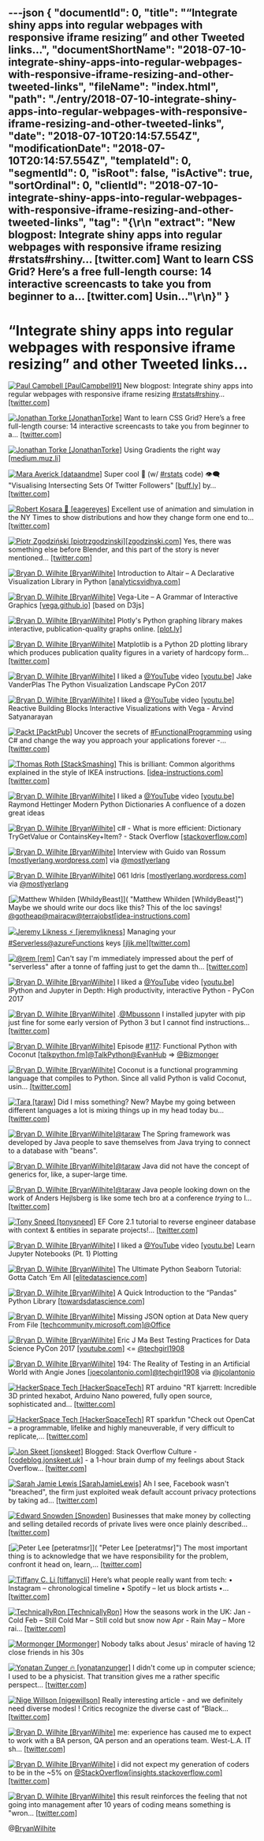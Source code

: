 ---json
{
  "documentId": 0,
  "title": "“Integrate shiny apps into regular webpages with responsive iframe resizing” and other Tweeted links…",
  "documentShortName": "2018-07-10-integrate-shiny-apps-into-regular-webpages-with-responsive-iframe-resizing-and-other-tweeted-links",
  "fileName": "index.html",
  "path": "./entry/2018-07-10-integrate-shiny-apps-into-regular-webpages-with-responsive-iframe-resizing-and-other-tweeted-links",
  "date": "2018-07-10T20:14:57.554Z",
  "modificationDate": "2018-07-10T20:14:57.554Z",
  "templateId": 0,
  "segmentId": 0,
  "isRoot": false,
  "isActive": true,
  "sortOrdinal": 0,
  "clientId": "2018-07-10-integrate-shiny-apps-into-regular-webpages-with-responsive-iframe-resizing-and-other-tweeted-links",
  "tag": "{\r\n  \"extract\": \"New blogpost: Integrate shiny apps into regular webpages with responsive iframe resizing #rstats#rshiny… [twitter.com] Want to learn CSS Grid? Here’s a free full-length course: 14 interactive screencasts to take you from beginner to a… [twitter.com] Usin...\"\r\n}"
}
---

# “Integrate shiny apps into regular webpages with responsive iframe resizing” and other Tweeted links…

[<img alt="Paul Campbell [PaulCampbell91]" src="https://songhay.blob.core.windows.net/shared-social-twitter/PaulCampbell91.jpg">](https://www.cultureofinsight.com/blog "Paul Campbell [PaulCampbell91]") New blogpost: Integrate shiny apps into regular webpages with responsive iframe resizing [#rstats](http://twitter.com/search?q=%23rstats)[#rshiny](http://twitter.com/search?q=%23rshiny)… [[twitter.com]](https://twitter.com/i/web/status/974593056170225664)

[<img alt="Jonathan Torke [JonathanTorke]" src="https://songhay.blob.core.windows.net/shared-social-twitter/JonathanTorke.jpg">](https://pixeltuner.de/newsletter/ "Jonathan Torke [JonathanTorke]") Want to learn CSS Grid? Here’s a free full-length course: 14 interactive screencasts to take you from beginner to a… [[twitter.com]](https://twitter.com/i/web/status/974747884951425025)

[<img alt="Jonathan Torke [JonathanTorke]" src="https://songhay.blob.core.windows.net/shared-social-twitter/JonathanTorke.jpg">](https://pixeltuner.de/newsletter/ "Jonathan Torke [JonathanTorke]") Using Gradients the right way [[medium.muz.li]](https://medium.muz.li/using-gradients-the-right-way-878d797bc600)

[<img alt="Mara Averick [dataandme]" src="https://songhay.blob.core.windows.net/shared-social-twitter/dataandme.jpg">](https://maraaverick.rbind.io/ "Mara Averick [dataandme]") Super cool 📝 (w/ [#rstats](http://twitter.com/search?q=%23rstats) code) 👁‍🗨 "Visualising Intersecting Sets Of Twitter Followers" [[buff.ly]](https://buff.ly/2pnpzho) by… [[twitter.com]](https://twitter.com/i/web/status/974829936346267648)

[<img alt="Robert Kosara 👀 [eagereyes]" src="https://songhay.blob.core.windows.net/shared-social-twitter/eagereyes.jpg">](http://eagereyes.org/ "Robert Kosara 👀 [eagereyes]") Excellent use of animation and simulation in the NY Times to show distributions and how they change form one end to… [[twitter.com]](https://twitter.com/i/web/status/975786525425221632)

[<img alt="Piotr Zgodziński [piotrzgodzinski]" src="https://songhay.blob.core.windows.net/shared-social-twitter/piotrzgodzinski.png">](http://www.zgodzinski.com/ "Piotr Zgodziński [piotrzgodzinski]")[[zgodzinski.com]](http://zgodzinski.com/blender-prehistory/) Yes, there was something else before Blender, and this part of the story is never mentioned… [[twitter.com]](https://twitter.com/i/web/status/975793207241007104)

[<img alt="Bryan D. Wilhite [BryanWilhite]" src="https://songhay.blob.core.windows.net/shared-social-twitter/BryanWilhite.jpeg">](http://songhayblog.azurewebsites.net/ "Bryan D. Wilhite [BryanWilhite]") Introduction to Altair – A Declarative Visualization Library in Python [[analyticsvidhya.com]](https://www.analyticsvidhya.com/blog/2017/12/introduction-to-altair-a-declarative-visualization-in-python/)

[<img alt="Bryan D. Wilhite [BryanWilhite]" src="https://songhay.blob.core.windows.net/shared-social-twitter/BryanWilhite.jpeg">](http://songhayblog.azurewebsites.net/ "Bryan D. Wilhite [BryanWilhite]") Vega-Lite – A Grammar of Interactive Graphics [[vega.github.io]](https://vega.github.io/vega-lite/) [based on D3js]

[<img alt="Bryan D. Wilhite [BryanWilhite]" src="https://songhay.blob.core.windows.net/shared-social-twitter/BryanWilhite.jpeg">](http://songhayblog.azurewebsites.net/ "Bryan D. Wilhite [BryanWilhite]") Plotly's Python graphing library makes interactive, publication-quality graphs online. [[plot.ly]](https://plot.ly/python/)

[<img alt="Bryan D. Wilhite [BryanWilhite]" src="https://songhay.blob.core.windows.net/shared-social-twitter/BryanWilhite.jpeg">](http://songhayblog.azurewebsites.net/ "Bryan D. Wilhite [BryanWilhite]") Matplotlib is a Python 2D plotting library which produces publication quality figures in a variety of hardcopy form… [[twitter.com]](https://twitter.com/i/web/status/974542111700758528)

[<img alt="Bryan D. Wilhite [BryanWilhite]" src="https://songhay.blob.core.windows.net/shared-social-twitter/BryanWilhite.jpeg">](http://songhayblog.azurewebsites.net/ "Bryan D. Wilhite [BryanWilhite]") I liked a [@YouTube](http://twitter.com/YouTube) video [[youtu.be]](http://youtu.be/FytuB8nFHPQ?a) Jake VanderPlas The Python Visualization Landscape PyCon 2017

[<img alt="Bryan D. Wilhite [BryanWilhite]" src="https://songhay.blob.core.windows.net/shared-social-twitter/BryanWilhite.jpeg">](http://songhayblog.azurewebsites.net/ "Bryan D. Wilhite [BryanWilhite]") I liked a [@YouTube](http://twitter.com/YouTube) video [[youtu.be]](http://youtu.be/Y8Fp9z-9DWc?a) Reactive Building Blocks Interactive Visualizations with Vega - Arvind Satyanarayan

[<img alt="Packt [PacktPub]" src="https://songhay.blob.core.windows.net/shared-social-twitter/PacktPub.jpg">](http://www.packtpub.com/ "Packt [PacktPub]") Uncover the secrets of [#FunctionalProgramming](http://twitter.com/search?q=%23FunctionalProgramming) using C# and change the way you approach your applications forever -… [[twitter.com]](https://twitter.com/i/web/status/975707467161235456)

[<img alt="Thomas Roth [StackSmashing]" src="https://songhay.blob.core.windows.net/shared-social-twitter/StackSmashing.jpg">](http://stacksmashing.net/ "Thomas Roth [StackSmashing]") This is brilliant: Common algorithms explained in the style of IKEA instructions. [[idea-instructions.com]](https://idea-instructions.com/)[[twitter.com]](https://twitter.com/StackSmashing/status/975011454167453699/photo/1)

[<img alt="Bryan D. Wilhite [BryanWilhite]" src="https://songhay.blob.core.windows.net/shared-social-twitter/BryanWilhite.jpeg">](http://songhayblog.azurewebsites.net/ "Bryan D. Wilhite [BryanWilhite]") I liked a [@YouTube](http://twitter.com/YouTube) video [[youtu.be]](http://youtu.be/npw4s1QTmPg?a) Raymond Hettinger Modern Python Dictionaries A confluence of a dozen great ideas

[<img alt="Bryan D. Wilhite [BryanWilhite]" src="https://songhay.blob.core.windows.net/shared-social-twitter/BryanWilhite.jpeg">](http://songhayblog.azurewebsites.net/ "Bryan D. Wilhite [BryanWilhite]") c# - What is more efficient: Dictionary TryGetValue or ContainsKey+Item? - Stack Overflow [[stackoverflow.com]](https://stackoverflow.com/questions/9382681/what-is-more-efficient-dictionary-trygetvalue-or-containskeyitem)

[<img alt="Bryan D. Wilhite [BryanWilhite]" src="https://songhay.blob.core.windows.net/shared-social-twitter/BryanWilhite.jpeg">](http://songhayblog.azurewebsites.net/ "Bryan D. Wilhite [BryanWilhite]") Interview with Guido van Rossum [[mostlyerlang.wordpress.com]](https://mostlyerlang.wordpress.com/2015/05/07/interview-with-guido-van-rossum/) via [@mostlyerlang](http://twitter.com/mostlyerlang)

[<img alt="Bryan D. Wilhite [BryanWilhite]" src="https://songhay.blob.core.windows.net/shared-social-twitter/BryanWilhite.jpeg">](http://songhayblog.azurewebsites.net/ "Bryan D. Wilhite [BryanWilhite]") 061 Idris [[mostlyerlang.wordpress.com]](https://mostlyerlang.wordpress.com/2015/03/31/061-idris/) via [@mostlyerlang](http://twitter.com/mostlyerlang)

[<img alt="Matthew Whilden [WhildyBeast]" src="https://songhay.blob.core.windows.net/shared-social-twitter/WhildyBeast.jpg">]( "Matthew Whilden [WhildyBeast]") Maybe we should write our docs like this? This of the loc savings! [@gotheap](http://twitter.com/gotheap)[@mairacw](http://twitter.com/mairacw)[@terrajobst](http://twitter.com/terrajobst)[[idea-instructions.com]](https://idea-instructions.com/)

[<img alt="Jeremy Likness ⚡️ [jeremylikness]" src="https://songhay.blob.core.windows.net/shared-social-twitter/jeremylikness.jpg">](https://blog.jeremylikness.com/ "Jeremy Likness ⚡️ [jeremylikness]") Managing your [#Serverless](http://twitter.com/search?q=%23Serverless)[@azureFunctions](http://twitter.com/azureFunctions) keys [[jlik.me]](https://jlik.me/c3p)[[twitter.com]](https://twitter.com/jeremylikness/status/975794069279576065/photo/1)

[<img alt="@rem [rem]" src="https://songhay.blob.core.windows.net/shared-social-twitter/rem.jpeg">](http://remysharp.com/ "@rem [rem]") Can't say I'm immediately impressed about the perf of "serverless" after a tonne of faffing just to get the damn th… [[twitter.com]](https://twitter.com/i/web/status/975510223250165767)

[<img alt="Bryan D. Wilhite [BryanWilhite]" src="https://songhay.blob.core.windows.net/shared-social-twitter/BryanWilhite.jpeg">](http://songhayblog.azurewebsites.net/ "Bryan D. Wilhite [BryanWilhite]") I liked a [@YouTube](http://twitter.com/YouTube) video [[youtu.be]](http://youtu.be/VQBZ2MqWBZI?a) IPython and Jupyter in Depth: High productivity, interactive Python - PyCon 2017

[<img alt="Bryan D. Wilhite [BryanWilhite]" src="https://songhay.blob.core.windows.net/shared-social-twitter/BryanWilhite.jpeg">](http://songhayblog.azurewebsites.net/ "Bryan D. Wilhite [BryanWilhite]") .[@Mbussonn](http://twitter.com/Mbussonn) I installed jupyter with pip just fine for some early version of Python 3 but I cannot find instructions… [[twitter.com]](https://twitter.com/i/web/status/974553047018872832)

[<img alt="Bryan D. Wilhite [BryanWilhite]" src="https://songhay.blob.core.windows.net/shared-social-twitter/BryanWilhite.jpeg">](http://songhayblog.azurewebsites.net/ "Bryan D. Wilhite [BryanWilhite]") Episode [#117](http://twitter.com/search?q=%23117): Functional Python with Coconut [[talkpython.fm]](https://talkpython.fm/episodes/show/117/functional-python-with-coconut)[@TalkPython](http://twitter.com/TalkPython)[@EvanHub](http://twitter.com/EvanHub) => [@Bizmonger](http://twitter.com/Bizmonger)

[<img alt="Bryan D. Wilhite [BryanWilhite]" src="https://songhay.blob.core.windows.net/shared-social-twitter/BryanWilhite.jpeg">](http://songhayblog.azurewebsites.net/ "Bryan D. Wilhite [BryanWilhite]") Coconut is a functional programming language that compiles to Python. Since all valid Python is valid Coconut, usin… [[twitter.com]](https://twitter.com/i/web/status/974722793286717440)

[<img alt="Tara [taraw]" src="https://songhay.blob.core.windows.net/shared-social-twitter/taraw.jpeg">](http://tarathegeekgirl.net/ "Tara [taraw]") Did I miss something? New? Maybe my going between different languages a lot is mixing things up in my head today bu… [[twitter.com]](https://twitter.com/i/web/status/975403734095355904)

[<img alt="Bryan D. Wilhite [BryanWilhite]" src="https://songhay.blob.core.windows.net/shared-social-twitter/BryanWilhite.jpeg">](http://songhayblog.azurewebsites.net/ "Bryan D. Wilhite [BryanWilhite]")[@taraw](http://twitter.com/taraw) The Spring framework was developed by Java people to save themselves from Java trying to connect to a database with "beans".

[<img alt="Bryan D. Wilhite [BryanWilhite]" src="https://songhay.blob.core.windows.net/shared-social-twitter/BryanWilhite.jpeg">](http://songhayblog.azurewebsites.net/ "Bryan D. Wilhite [BryanWilhite]")[@taraw](http://twitter.com/taraw) Java did not have the concept of generics for, like, a super-large time.

[<img alt="Bryan D. Wilhite [BryanWilhite]" src="https://songhay.blob.core.windows.net/shared-social-twitter/BryanWilhite.jpeg">](http://songhayblog.azurewebsites.net/ "Bryan D. Wilhite [BryanWilhite]")[@taraw](http://twitter.com/taraw) Java people looking down on the work of Anders Hejlsberg is like some tech bro at a conference _trying_ to l… [[twitter.com]](https://twitter.com/i/web/status/975445587708399616)

[<img alt="Tony Sneed [tonysneed]" src="https://songhay.blob.core.windows.net/shared-social-twitter/tonysneed.jpg">](http://blog.tonysneed.com/ "Tony Sneed [tonysneed]") EF Core 2.1 tutorial to reverse engineer database with context & entities in separate projects!… [[twitter.com]](https://twitter.com/i/web/status/975390805950173191)

[<img alt="Bryan D. Wilhite [BryanWilhite]" src="https://songhay.blob.core.windows.net/shared-social-twitter/BryanWilhite.jpeg">](http://songhayblog.azurewebsites.net/ "Bryan D. Wilhite [BryanWilhite]") I liked a [@YouTube](http://twitter.com/YouTube) video [[youtu.be]](http://youtu.be/Hr4yh1_4GlQ?a) Learn Jupyter Notebooks (Pt. 1) Plotting

[<img alt="Bryan D. Wilhite [BryanWilhite]" src="https://songhay.blob.core.windows.net/shared-social-twitter/BryanWilhite.jpeg">](http://songhayblog.azurewebsites.net/ "Bryan D. Wilhite [BryanWilhite]") The Ultimate Python Seaborn Tutorial: Gotta Catch ‘Em All [[elitedatascience.com]](https://elitedatascience.com/python-seaborn-tutorial)

[<img alt="Bryan D. Wilhite [BryanWilhite]" src="https://songhay.blob.core.windows.net/shared-social-twitter/BryanWilhite.jpeg">](http://songhayblog.azurewebsites.net/ "Bryan D. Wilhite [BryanWilhite]") A Quick Introduction to the “Pandas” Python Library [[towardsdatascience.com]](https://towardsdatascience.com/a-quick-introduction-to-the-pandas-python-library-f1b678f34673)

[<img alt="Bryan D. Wilhite [BryanWilhite]" src="https://songhay.blob.core.windows.net/shared-social-twitter/BryanWilhite.jpeg">](http://songhayblog.azurewebsites.net/ "Bryan D. Wilhite [BryanWilhite]") Missing JSON option at Data New query From File [[techcommunity.microsoft.com]](https://techcommunity.microsoft.com/t5/Get-and-Transform-Data/Missing-JSON-option-at-Data-gt-New-query-gt-From-File/td-p/69747#.WqxQGnFiR2o.twitter)[@Office](http://twitter.com/Office)

[<img alt="Bryan D. Wilhite [BryanWilhite]" src="https://songhay.blob.core.windows.net/shared-social-twitter/BryanWilhite.jpeg">](http://songhayblog.azurewebsites.net/ "Bryan D. Wilhite [BryanWilhite]") Eric J Ma Best Testing Practices for Data Science PyCon 2017 [[youtube.com]](https://www.youtube.com/watch?v=yACtdj1_IxE) <= [@techgirl1908](http://twitter.com/techgirl1908)

[<img alt="Bryan D. Wilhite [BryanWilhite]" src="https://songhay.blob.core.windows.net/shared-social-twitter/BryanWilhite.jpeg">](http://songhayblog.azurewebsites.net/ "Bryan D. Wilhite [BryanWilhite]") 194: The Reality of Testing in an Artificial World with Angie Jones [[joecolantonio.com]](https://joecolantonio.com/testtalks/194-reality-testing-artificial-world-angie-jones/)[@techgirl1908](http://twitter.com/techgirl1908) via [@jcolantonio](http://twitter.com/jcolantonio)

[<img alt="HackerSpace Tech [HackerSpaceTech]" src="https://songhay.blob.core.windows.net/shared-social-twitter/HackerSpaceTech.jpg">](http://www.hackerspacetech.com/ "HackerSpace Tech [HackerSpaceTech]") RT arduino "RT kjarrett: Incredible 3D printed hexabot, Arduino Nano powered, fully open source, sophisticated and… [[twitter.com]](https://twitter.com/i/web/status/974719360014176256)

[<img alt="HackerSpace Tech [HackerSpaceTech]" src="https://songhay.blob.core.windows.net/shared-social-twitter/HackerSpaceTech.jpg">](http://www.hackerspacetech.com/ "HackerSpace Tech [HackerSpaceTech]") RT sparkfun "Check out OpenCat – a programmable, lifelike and highly maneuverable, if very difficult to replicate,… [[twitter.com]](https://twitter.com/i/web/status/975055731102756864)

[<img alt="Jon Skeet [jonskeet]" src="https://songhay.blob.core.windows.net/shared-social-twitter/jonskeet.jpg">](http://csharpindepth.com/ "Jon Skeet [jonskeet]") Blogged: Stack Overflow Culture - [[codeblog.jonskeet.uk]](https://codeblog.jonskeet.uk/2018/03/17/stack-overflow-culture/) - a 1-hour brain dump of my feelings about Stack Overflow… [[twitter.com]](https://twitter.com/i/web/status/975061360936710146)

[<img alt="Sarah Jamie Lewis [SarahJamieLewis]" src="https://songhay.blob.core.windows.net/shared-social-twitter/SarahJamieLewis.jpg">](https://sarahjamielewis.com/ "Sarah Jamie Lewis [SarahJamieLewis]") Ah I see, Facebook wasn't "breached", the firm just exploited weak default account privacy protections by taking ad… [[twitter.com]](https://twitter.com/i/web/status/975062363626815489)

[<img alt="Edward Snowden [Snowden]" src="https://songhay.blob.core.windows.net/shared-social-twitter/Snowden.jpg">](https://freedom.press/ "Edward Snowden [Snowden]") Businesses that make money by collecting and selling detailed records of private lives were once plainly described… [[twitter.com]](https://twitter.com/i/web/status/975147858096742405)

[<img alt="Peter Lee [peteratmsr]" src="https://songhay.blob.core.windows.net/shared-social-twitter/peteratmsr.jpg">]( "Peter Lee [peteratmsr]") The most important thing is to acknowledge that we have responsibility for the problem, confront it head on, learn,… [[twitter.com]](https://twitter.com/i/web/status/975174621019295748)

[<img alt="Tiffany C. Li [tiffanycli]" src="https://songhay.blob.core.windows.net/shared-social-twitter/tiffanycli.jpg">](https://tiffanyli.com/ "Tiffany C. Li [tiffanycli]") Here’s what people really want from tech: • Instagram – chronological timeline • Spotify – let us block artists •… [[twitter.com]](https://twitter.com/i/web/status/975392129265602560)

[<img alt="TechnicallyRon [TechnicallyRon]" src="https://songhay.blob.core.windows.net/shared-social-twitter/TechnicallyRon.jpg">](http://www.technicallyron.com/ "TechnicallyRon [TechnicallyRon]") How the seasons work in the UK: Jan - Cold Feb – Still Cold Mar – Still cold but snow now Apr - Rain May – More rai… [[twitter.com]](https://twitter.com/i/web/status/975492706444173312)

[<img alt="Mormonger [Mormonger]" src="https://songhay.blob.core.windows.net/shared-social-twitter/Mormonger.jpg">](http://instagram.com/mormonger "Mormonger [Mormonger]") Nobody talks about Jesus' miracle of having 12 close friends in his 30s

[<img alt="Yonatan Zunger 🔥 [yonatanzunger]" src="https://songhay.blob.core.windows.net/shared-social-twitter/yonatanzunger.jpg">](https://google.com/+YonatanZunger "Yonatan Zunger 🔥 [yonatanzunger]") I didn't come up in computer science; I used to be a physicist. That transition gives me a rather specific perspect… [[twitter.com]](https://twitter.com/i/web/status/975545527973462016)

[<img alt="Nige Willson [nigewillson]" src="https://songhay.blob.core.windows.net/shared-social-twitter/nigewillson.jpg">](http://uk.linkedin.com/in/nigelwillson "Nige Willson [nigewillson]") Really interesting article - and we definitely need diverse modesl ! Critics recognize the diverse cast of “Black… [[twitter.com]](https://twitter.com/i/web/status/975655628801748992)

[<img alt="Bryan D. Wilhite [BryanWilhite]" src="https://songhay.blob.core.windows.net/shared-social-twitter/BryanWilhite.jpeg">](http://songhayblog.azurewebsites.net/ "Bryan D. Wilhite [BryanWilhite]") me: experience has caused me to expect to work with a BA person, QA person and an operations team. West-L.A. IT sh… [[twitter.com]](https://twitter.com/i/web/status/975449810202316801)

[<img alt="Bryan D. Wilhite [BryanWilhite]" src="https://songhay.blob.core.windows.net/shared-social-twitter/BryanWilhite.jpeg">](http://songhayblog.azurewebsites.net/ "Bryan D. Wilhite [BryanWilhite]") i did not expect my generation of coders to be in the ~5% on [@StackOverflow](http://twitter.com/StackOverflow)[[insights.stackoverflow.com]](https://insights.stackoverflow.com/survey/2018/#developer-roles)[[twitter.com]](https://twitter.com/BryanWilhite/status/975826663429713920/photo/1)

[<img alt="Bryan D. Wilhite [BryanWilhite]" src="https://songhay.blob.core.windows.net/shared-social-twitter/BryanWilhite.jpeg">](http://songhayblog.azurewebsites.net/ "Bryan D. Wilhite [BryanWilhite]") this result reinforces the feeling that not going into management after 10 years of coding means something is "wron… [[twitter.com]](https://twitter.com/i/web/status/975827611497611264)

@[BryanWilhite](https://twitter.com/BryanWilhite)
